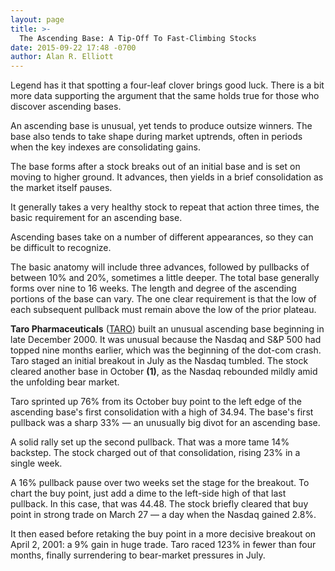 ```yaml
---
layout: page
title: >-
  The Ascending Base: A Tip-Off To Fast-Climbing Stocks
date: 2015-09-22 17:48 -0700
author: Alan R. Elliott
---
```





Legend has it that spotting a four-leaf clover brings good luck. There is a bit more data supporting the argument that the same holds true for those who discover ascending bases.

  

An ascending base is unusual, yet tends to produce outsize winners. The base also tends to take shape during market uptrends, often in periods when the key indexes are consolidating gains.

  

The base forms after a stock breaks out of an initial base and is set on moving to higher ground. It advances, then yields in a brief consolidation as the market itself pauses.

  

It generally takes a very healthy stock to repeat that action three times, the basic requirement for an ascending base.

  

Ascending bases take on a number of different appearances, so they can be difficult to recognize.

  

The basic anatomy will include three advances, followed by pullbacks of between 10% and 20%, sometimes a little deeper. The total base generally forms over nine to 16 weeks. The length and degree of the ascending portions of the base can vary. The one clear requirement is that the low of each subsequent pullback must remain above the low of the prior plateau.

  

**Taro Pharmaceuticals** ([TARO](https://research.investors.com/quote.aspx?symbol=TARO)) built an unusual ascending base beginning in late December 2000. It was unusual because the Nasdaq and S&P 500 had topped nine months earlier, which was the beginning of the dot-com crash. Taro staged an initial breakout in July as the Nasdaq tumbled. The stock cleared another base in October **(1)**, as the Nasdaq rebounded mildly amid the unfolding bear market.

  

Taro sprinted up 76% from its October buy point to the left edge of the ascending base's first consolidation with a high of 34.94. The base's first pullback was a sharp 33% — an unusually big divot for an ascending base.

  

A solid rally set up the second pullback. That was a more tame 14% backstep. The stock charged out of that consolidation, rising 23% in a single week.

  

A 16% pullback pause over two weeks set the stage for the breakout. To chart the buy point, just add a dime to the left-side high of that last pullback. In this case, that was 44.48. The stock briefly cleared that buy point in strong trade on March 27 — a day when the Nasdaq gained 2.8%.

  

It then eased before retaking the buy point in a more decisive breakout on April 2, 2001: a 9% gain in huge trade. Taro raced 123% in fewer than four months, finally surrendering to bear-market pressures in July.




